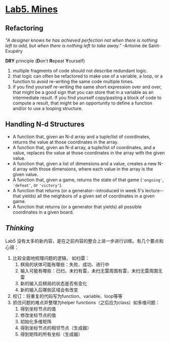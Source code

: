 # <u>Lab5. Mines</u>

## Refactoring

*"A designer knows he has achieved perfection not when there is nothing left to add, but when there is nothing left to take away."*
-Antoine de Saint-Exupéry

**DRY** principle (**D**on't **R**epeat **Y**ourself)

1. multiple fragments of code should not describe redundant logic. 
2. that logic can often be refactored to make use of a variable, a loop, or a function to avoid re-writing the same code multiple times.
3. if you find yourself re-writing the same short expression over and over, that might be a good sign that you can store that in a variable as an intermediate result. If you find yourself copy/pasting a block of code to compute a result, that might be an opportunity to define a function and/or to use a looping structure.

## Handling N-d Structures

- A function that, given an N-d array and a tuple/list of coordinates, returns the value at those coordinates in the array.
- A function that, given an N-d array, a tuple/list of coordinates, and a value, replaces the value at those coordinates in the array with the given value.
- A function that, given a list of dimensions and a value, creates a new N-d array with those dimensions, where each value in the array is the given value.
- A function that, given a game, returns the state of that game (`'ongoing'`, `'defeat'`, or `'victory'`).
- A function that returns (or a generator--introduced in week 5's lecture--that yields) all the neighbors of a given set of coordinates in a given game.
- A function that returns (or a generator that yields) all possible coordinates in a given board.

## *Thinking*

Lab5 没有太多的新内容，是在之前内容的整合上进一步进行训练。有几个要点和心得：

1. 比较全面地梳理问题的逻辑， 如扫雷：
   1. 棋局的状体可能有哪些：失败、成功、进行中
   2. 输入可能有哪些：已扫，未扫有雷，未扫无雷周围有雷，未扫无雷周围无雷
   3. 新的输入后棋局的状态是否有变化
   4. 新的输入后哪些区域会有改变
2. 校订：将重复的代码写为function、variable、loop等等
3. 抓住问题的难点并整理为helper functions（之后应为class）如多维问题：
   1. 得到坐标节点的值
   2. 修改坐标节点的值
   3. 初始化多维矩阵
   4. 得到坐标节点的相邻节点（生成器）
   5. 得到矩阵的所有坐标（生成器）



